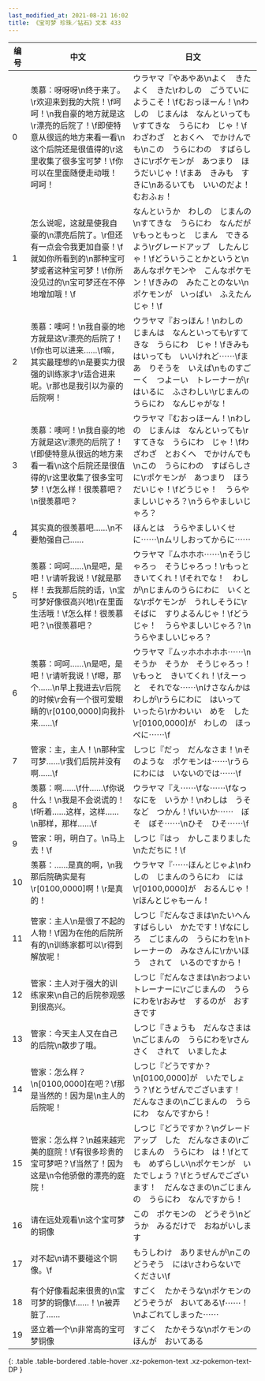 ```yaml
---
last_modified_at: 2021-08-21 16:02
title: 《宝可梦 珍珠／钻石》文本 433
---
```

| 编号 | 中文 | 日文 |
| ---- | ---- | ---- |
| 0 | 羡慕：呀呀呀\n终于来了。\r欢迎来到我的大院！\f呵呵！\n我自豪的地方就是这\r漂亮的后院了！\f即使特意从很远的地方来看一看\n这个后院还是很值得的\r这里收集了很多宝可梦！\f你可以在里面随便走动哦！呵呵！ | ウラヤマ『やあやあ\nよく　きた　よく　きた\rわしの　ごうていに　ようこそ！\fむおっほーん！\nわしの　じまんは　なんといっても\rすてきな　うらにわ　じゃ！\fわざわざ　とおくへ　でかけんでも\nこの　うらにわの　すばらしさに\rポケモンが　あつまり　ほうだいじゃ！\fまあ　きみも　すきに\nあるいても　いいのだよ！　むおふぉ！ |
| 1 | 怎么说呢，这就是使我自豪的\n漂亮后院了。\r但还有一点会令我更加自豪！\f就如你所看到的\n那种宝可梦或者这种宝可梦！\f你所没见过的\n宝可梦还在不停地增加哦！\f | なんというか　わしの　じまんの\nすてきな　うらにわ　なんだが\rもっともっと　じまん　できるよう\rグレードアップ　したんじゃ！\fどういうことかというと\nあんなポケモンや　こんなポケモン！\fきみの　みたことのない\nポケモンが　いっぱい　ふえたんじゃ！\f |
| 2 | 羡慕：噢呵！\n我自豪的地方就是这\r漂亮的后院了！\f你也可以进来……\f嘛，其实最理想的\n是要实力很强的训练家才\r适合进来呢。\r那也是我引以为豪的后院啊！ | ウラヤマ『おっほん！\nわしの　じまんは　なんといっても\rすてきな　うらにわ　じゃ！\fきみも　はいっても　いいけれど⋯⋯\fまあ　りそうを　いえば\nものすごーく　つよーい　トレーナーが\rはいるに　ふさわしい\rじまんのうらにわ　なんじゃがな！ |
| 3 | 羡慕：噢呵！\n我自豪的地方就是这\r漂亮的后院了！\f即使特意从很远的地方来看一看\n这个后院还是很值得的\r这里收集了很多宝可梦！\f怎么样！很羡慕吧？\n很羡慕吧？ | ウラヤマ『むおっほーん！\nわしの　じまんは　なんといっても\rすてきな　うらにわ　じゃ！\fわざわざ　とおくへ　でかけんでも\nこの　うらにわの　すばらしさに\rポケモンが　あつまり　ほうだいじゃ！\fどうじゃ！　うらやましいじゃろ？\nうらやましいじゃろ？ |
| 4 | 其实真的很羡慕吧……\n不要勉强自己…… | ほんとは　うらやましいくせに⋯⋯\nムリしおってからに⋯⋯ |
| 5 | 羡慕：呵呵……\n是吧，是吧！\r请听我说！\f就是那样！去我那后院的话，\n宝可梦好像很高兴地\r在里面生活哦！\f怎么样！很羡慕吧？\n很羡慕吧？ | ウラヤマ『ムホホホ⋯⋯\nそうじゃろっ　そうじゃろっ！\rもっと　きいてくれ！\fそれでな！　わしが\nじまんのうらにわに　いくとな\rポケモンが　うれしそうに\rそばに　すりよるんじゃ！\fどうじゃ！　うらやましいじゃろ？\nうらやましいじゃろ？ |
| 6 | 羡慕：呵呵……\n是吧，是吧！\r请听我说！\f嗯，那个……\n早上我进去\r后院的时候\r会有一个很可爱眼睛的\r[0100,0000]向我扑来……\f | ウラヤマ『ムッホホホホホ⋯⋯\nそうか　そうか　そうじゃろっ！\rもっと　きいてくれ！\fえーっと　それでな⋯⋯\nけさなんかは　わしが\rうらにわに　はいって　いったら\rかわいい　めを　した\r[0100,0000]が　わしの　ほっぺに⋯⋯\f |
| 7 | 管家：主，主人！\n那种宝可梦……\r我们后院并没有啊……\f | しつじ『だっ　だんなさま！\nそのような　ポケモンは⋯⋯\rうらにわには　いないのでは⋯⋯\f |
| 8 | 羡慕：啊……\f什……\f你说什么！\n我是不会说谎的！\f听着……这样，这样……\n那样，那样……\f | ウラヤマ『え⋯⋯\fな⋯⋯\fなっ　なにを　いうか！\nわしは　うそなど　つかん！\fいいか⋯⋯　ぼそ　ぼそ⋯⋯\nひそ　ひそ⋯⋯\f |
| 9 | 管家：明，明白了。\n马上去！\f | しつじ『はっ　かしこまりました\nただちに！\f |
| 10 | 羡慕：……是真的啊，\n我那后院确实是有\r[0100,0000]啊！\r是真的！ | ウラヤマ『⋯⋯ほんとじゃよ\nわしの　じまんのうらにわ　には\r[0100,0000]が　おるんじゃ！\rほんとじゃもーん！ |
| 11 | 管家：主人\n是很了不起的人物！\f因为在他的后院所有的\n训练家都可以\r得到解放呢！ | しつじ『だんなさまは\nたいへん　すばらしい　かたです！\fなにしろ　ごじまんの　うらにわを\nトレーナーの　みなさんに\rかいほう　されて　いるのですから！ |
| 12 | 管家：主人对于强大的训练家来\n自己的后院参观感到很高兴。 | しつじ『だんなさまは\nおつよい　トレーナーに\rごじまんの　うらにわを\rおみせ　するのが　おすきです |
| 13 | 管家：今天主人又在自己的后院\n散步了哦。 | しつじ『きょうも　だんなさまは\nごじまんの　うらにわを\rさんさく　されて　いましたよ |
| 14 | 管家：怎么样？\n[0100,0000]在吧？\f那是当然的！因为是\n主人的后院呢！ | しつじ『どうですか？\n[0100,0000]が　いたでしょう？\fとうぜんでございます！　だんなさまの\nごじまんの　うらにわ　なんですから！ |
| 15 | 管家：怎么样？\n越来越完美的庭院！\f有很多珍贵的宝可梦吧？\f当然了！因为这是\n令他骄傲的漂亮的庭院！ | しつじ『どうですか？\nグレードアップ　した　だんなさまの\rごじまんの　うらにわ　は！\fとても　めずらしい\nポケモンが　いたでしょう？\fとうぜんでございます！　だんなさまの\nごじまんの　うらにわ　なんですから！ |
| 16 | 请在远处观看\n这个宝可梦的铜像 | この　ポケモンの　どうぞう\nどうか　みるだけで　おねがいします |
| 17 | 对不起\n请不要碰这个铜像。\f | もうしわけ　ありませんが\nこの　どうぞう　には\rさわらないで　ください\f |
| 18 | 有个好像看起来很贵的\n宝可梦的铜像\f……！\n被弄脏了…… | すごく　たかそうな\nポケモンの　どうぞうが　おいてある\f⋯⋯！\nよごれてしまった⋯⋯ |
| 19 | 竖立着一个\n非常高的宝可梦铜像 | すごく　たかそうな\nポケモンの　ほんが　おいてある |
{: .table .table-bordered .table-hover .xz-pokemon-text .xz-pokemon-text-DP }